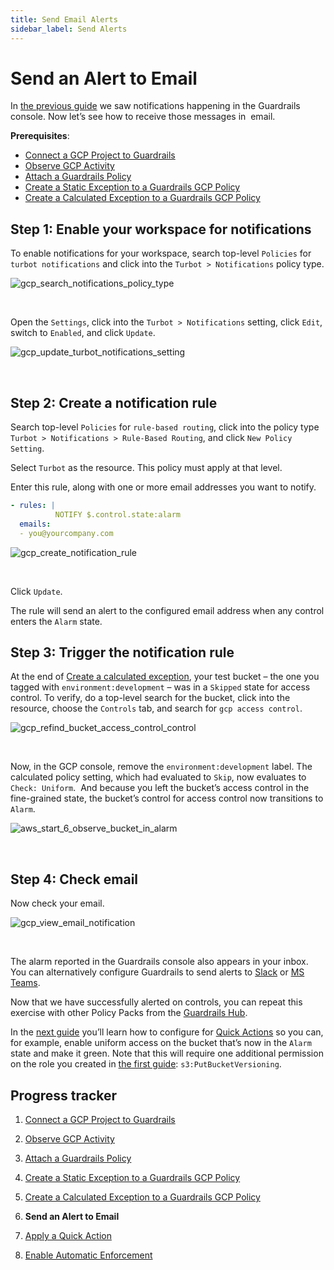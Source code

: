 ```yaml
---
title: Send Email Alerts
sidebar_label: Send Alerts
---
```


# Send an Alert to Email

In [the previous guide](/guardrails/docs/getting-started/getting-started-gcp/create-calculated-exception) we saw notifications happening in the Guardrails console. Now let’s see how to receive those messages in  email.

**Prerequisites**:

- [Connect a GCP Project to Guardrails](/guardrails/docs/getting-started/getting-started-gcp/connect-a-project/)
- [Observe GCP Activity](/guardrails/docs/getting-started/getting-started-gcp/observe-gcp-activity/)
- [Attach a Guardrails Policy](/guardrails/docs/getting-started/getting-started-gcp/attach-a-policy/)
- [Create a Static Exception to a Guardrails GCP Policy](/guardrails/docs/getting-started/getting-started-gcp/create-static-exception/)
- [Create a Calculated Exception to a Guardrails GCP Policy](/guardrails/docs/getting-started/getting-started-gcp/create-calculated-exception/)


## Step 1: Enable your workspace for notifications


To enable notifications for your workspace, search top-level `Policies` for `turbot notifications` and click into the `Turbot > Notifications` policy type.
<p><img alt="gcp_search_notifications_policy_type" src="/images/docs/guardrails/getting-started/getting-started-gcp/send-alert-to-email/gcp-search-notifications-policy-type.png"/></p><br/>


Open the `Settings`, click into the `Turbot > Notifications` setting, click `Edit`, switch to `Enabled`, and click `Update`.
<p><img alt="gcp_update_turbot_notifications_setting" src="/images/docs/guardrails/getting-started/getting-started-gcp/send-alert-to-email/gcp-update-turbot-notifications-setting.png"/></p><br/>

## Step 2: Create a notification rule

Search top-level `Policies` for `rule-based routing`, click into the policy type `Turbot > Notifications > Rule-Based Routing`, and click `New Policy Setting`.

Select `Turbot` as the resource. This policy must apply at that level.

Enter this rule, along with one or more email addresses you want to notify.

```yaml
- rules: |
          NOTIFY $.control.state:alarm
  emails:
  - you@yourcompany.com
```
<p><img alt="gcp_create_notification_rule" src="/images/docs/guardrails/getting-started/getting-started-gcp/send-alert-to-email/gcp-create-notification-rule.png"/></p><br/>

Click `Update`.


The rule will send an alert to the configured email address when any control enters the `Alarm` state.

## Step 3: Trigger the notification rule

At the end of [Create a calculated exception](/guardrails/docs/getting-started/getting-started-gcp/create_calculated_exception), your test bucket – the one you tagged with `environment:development` – was in a `Skipped` state for access control. To verify, do a top-level search for the bucket, click into the resource, choose the `Controls` tab, and search for `gcp access control`.
<p><img alt="gcp_refind_bucket_access_control_control" src="/images/docs/guardrails/getting-started/getting-started-gcp/send-alert-to-email/gcp-refind-bucket-access-control-control.png"/></p><br/>

Now, in the GCP console, remove the `environment:development` label. The calculated policy setting, which had evaluated to `Skip`, now evaluates to `Check: Uniform`.  And because you left the bucket’s access control in the fine-grained state, the bucket’s control for access control now transitions to `Alarm`.  
<p><img alt="aws_start_6_observe_bucket_in_alarm" src="/images/docs/guardrails/getting-started/getting-started-gcp/send-alert-to-email/aws-start-6-observe-bucket-in-alarm.png"/></p><br/>


## Step 4: Check email


Now check your email.
<p><img alt="gcp_view_email_notification" src="/images/docs/guardrails/getting-started/getting-started-gcp/send-alert-to-email/gcp-view-email-notification.png"/></p><br/>


The alarm reported in the Guardrails console also appears in your inbox. You can alternatively configure Guardrails to send alerts to [Slack]([guardrails/docs/guides/notifications/templates#example-slack-template](https://turbot.com/guardrails/docs/guides/notifications/templates#example-slack-template)) or [MS Teams](/guardrails/docs/guides/notifications/templates#example-ms-teams-template).

Now that we have successfully alerted on controls, you can repeat this exercise with other Policy Packs from the [Guardrails Hub](hub.guardrails.com).

In the [next guide](/guardrails/docs/getting-started/getting-started-gcp/apply-quick-action) you’ll learn how to configure for [Quick Actions]([/guardrails/docs/guides/quick-actions](https://turbot.com/guardrails/docs/guides/quick-actions#enabling-quick-actions)) so you can, for example, enable uniform access on the bucket that’s now in the `Alarm` state and make it green. Note that this will require one additional permission on the role you created in [the first guide](getting-started/getting-started-gcp/connect-a-project): `s3:PutBucketVersioning`.

## Progress tracker

1. [Connect a GCP Project to Guardrails](/guardrails/docs/getting-started/getting-started-gcp/connect-a-project/)

2. [Observe GCP Activity](/guardrails/docs/getting-started/getting-started-gcp/observe-gcp-activity/)

3. [Attach a Guardrails Policy](/guardrails/docs/getting-started/getting-started-gcp/attach-a-policy/)

4. [Create a Static Exception to a Guardrails GCP Policy](/guardrails/docs/getting-started/getting-started-gcp/create-static-exception/)

5. [Create a Calculated Exception to a Guardrails GCP Policy](/guardrails/docs/getting-started/getting-started-gcp/create-calculated-exception/)

6. **Send an Alert to Email**

7. [Apply a Quick Action](/guardrails/docs/getting-started/getting-started-gcp/apply-quick-action/)

8. [Enable Automatic Enforcement](/guardrails/docs/getting-started/getting-started-gcp/enable-enforcement/)

